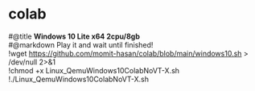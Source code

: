 # colab

#@title **Windows 10 Lite x64 2cpu/8gb**
<br>
#@markdown Play it and wait until finished!
<br>
!wget https://github.com/momit-hasan/colab/blob/main/windows10.sh > /dev/null 2>&1
<br>
!chmod +x Linux_QemuWindows10ColabNoVT-X.sh
<br>
!./Linux_QemuWindows10ColabNoVT-X.sh
